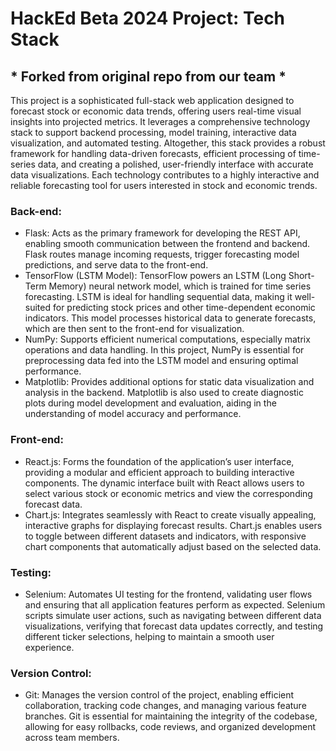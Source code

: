 # **HackEd Beta 2024 Project: Tech Stack**
## * Forked from original repo from our team *

This project is a sophisticated full-stack web application designed to forecast stock or economic data trends, offering users real-time visual insights into projected metrics. It leverages a comprehensive technology stack to support backend processing, model training, interactive data visualization, and automated testing. Altogether, this stack provides a robust framework for handling data-driven forecasts, efficient processing of time-series data, and creating a polished, user-friendly interface with accurate data visualizations. Each technology contributes to a highly interactive and reliable forecasting tool for users interested in stock and economic trends.

### Back-end:

- Flask: Acts as the primary framework for developing the REST API, enabling smooth communication between the frontend and backend. Flask routes manage incoming requests, trigger forecasting model predictions, and serve data to the front-end.
- TensorFlow (LSTM Model): TensorFlow powers an LSTM (Long Short-Term Memory) neural network model, which is trained for time series forecasting. LSTM is ideal for handling sequential data, making it well-suited for predicting stock prices and other time-dependent economic indicators. This model processes historical data to generate forecasts, which are then sent to the front-end for visualization.
- NumPy: Supports efficient numerical computations, especially matrix operations and data handling. In this project, NumPy is essential for preprocessing data fed into the LSTM model and ensuring optimal performance.
- Matplotlib: Provides additional options for static data visualization and analysis in the backend. Matplotlib is also used to create diagnostic plots during model development and evaluation, aiding in the understanding of model accuracy and performance.


### Front-end:

- React.js: Forms the foundation of the application’s user interface, providing a modular and efficient approach to building interactive components. The dynamic interface built with React allows users to select various stock or economic metrics and view the corresponding forecast data.
- Chart.js: Integrates seamlessly with React to create visually appealing, interactive graphs for displaying forecast results. Chart.js enables users to toggle between different datasets and indicators, with responsive chart components that automatically adjust based on the selected data.


### Testing:

- Selenium: Automates UI testing for the frontend, validating user flows and ensuring that all application features perform as expected. Selenium scripts simulate user actions, such as navigating between different data visualizations, verifying that forecast data updates correctly, and testing different ticker selections, helping to maintain a smooth user experience.


### Version Control:

- Git: Manages the version control of the project, enabling efficient collaboration, tracking code changes, and managing various feature branches. Git is essential for maintaining the integrity of the codebase, allowing for easy rollbacks, code reviews, and organized development across team members.
